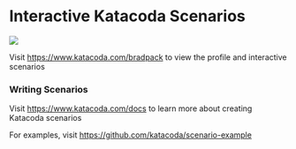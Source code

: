 # Interactive Katacoda Scenarios

[![](http://shields.katacoda.com/katacoda/bradpack/count.svg)](https://www.katacoda.com/bradpack "Get your profile on Katacoda.com")

Visit https://www.katacoda.com/bradpack to view the profile and interactive scenarios

### Writing Scenarios
Visit https://www.katacoda.com/docs to learn more about creating Katacoda scenarios

For examples, visit https://github.com/katacoda/scenario-example
